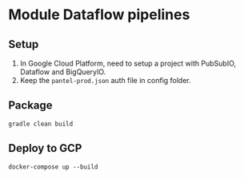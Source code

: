 # Module Dataflow pipelines

## Setup

1. In Google Cloud Platform, need to setup a project with PubSubIO, Dataflow and BigQueryIO.
2. Keep the `pantel-prod.json` auth file in config folder.

## Package
 
    gradle clean build

## Deploy to GCP

    docker-compose up --build